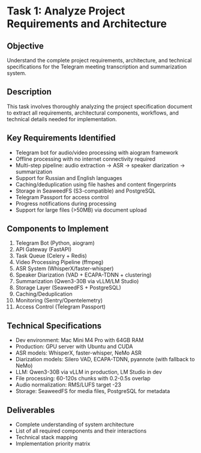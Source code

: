 # Task 1: Analyze Project Requirements and Architecture

## Objective

Understand the complete project requirements, architecture, and technical specifications for the Telegram meeting transcription and summarization system.

## Description

This task involves thoroughly analyzing the project specification document to extract all requirements, architectural components, workflows, and technical details needed for implementation.

## Key Requirements Identified

- Telegram bot for audio/video processing with aiogram framework
- Offline processing with no internet connectivity required
- Multi-step pipeline: audio extraction → ASR → speaker diarization → summarization
- Support for Russian and English languages
- Caching/deduplication using file hashes and content fingerprints
- Storage in SeaweedFS (S3-compatible) and PostgreSQL
- Telegram Passport for access control
- Progress notifications during processing
- Support for large files (>50MB) via document upload

## Components to Implement

1. Telegram Bot (Python, aiogram)
2. API Gateway (FastAPI)
3. Task Queue (Celery + Redis)
4. Video Processing Pipeline (ffmpeg)
5. ASR System (WhisperX/faster-whisper)
6. Speaker Diarization (VAD + ECAPA-TDNN + clustering)
7. Summarization (Qwen3-30B via vLLM/LM Studio)
8. Storage Layer (SeaweedFS + PostgreSQL)
9. Caching/Deduplication
10. Monitoring (Sentry/Opentelemetry)
11. Access Control (Telegram Passport)

## Technical Specifications

- Dev environment: Mac Mini M4 Pro with 64GB RAM
- Production: GPU server with Ubuntu and CUDA
- ASR models: WhisperX, faster-whisper, NeMo ASR
- Diarization models: Silero VAD, ECAPA-TDNN, pyannote (with fallback to NeMo)
- LLM: Qwen3-30B via vLLM in production, LM Studio in dev
- File processing: 60-120s chunks with 0.2-0.5s overlap
- Audio normalization: RMS/LUFS target -23
- Storage: SeaweedFS for media files, PostgreSQL for metadata

## Deliverables

- Complete understanding of system architecture
- List of all required components and their interactions
- Technical stack mapping
- Implementation priority matrix
